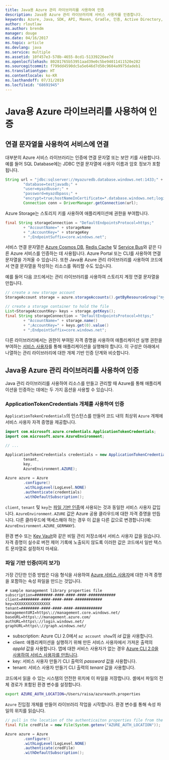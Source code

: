 ```yaml
---
title: Java용 Azure 관리 라이브러리를 사용하여 인증
description: Java용 Azure 관리 라이브러리에 서비스 사용자를 인증합니다.
keywords: Azure, Java, SDK, API, Maven, Gradle, 인증, Active Directory, 서비스 사용자
author: rloutlaw
ms.author: brendm
manager: douge
ms.date: 04/16/2017
ms.topic: article
ms.devlang: java
ms.service: multiple
ms.assetid: 10f457e3-578b-4655-8cd1-51339226ee7d
ms.openlocfilehash: 80281765b53951aad39e0c5be94011411520e282
ms.sourcegitcommit: f799dd4590dc5a5e646d7d50c9604a9975dadeb1
ms.translationtype: HT
ms.contentlocale: ko-KR
ms.lasthandoff: 07/31/2019
ms.locfileid: "68691945"
---
```

# <a name="authenticate-with-the-azure-libraries-for-java"></a>Java용 Azure 라이브러리를 사용하여 인증 

## <a name="connect-to-services-with-connection-strings"></a>연결 문자열을 사용하여 서비스에 연결

대부분의 Azure 서비스 라이브러리는 인증에 연결 문자열 또는 보안 키를 사용합니다. 예를 들어 SQL Database에는 JDBC 연결 문자열에 사용자 이름과 암호 정보가 포함됩니다.

```java
String url = "jdbc:sqlserver://myazuredb.database.windows.net:1433;" + 
        "database=testjavadb;" + 
        "user=myazdbuser;" +
        "password=myazdbpass;" +
        "encrypt=true;hostNameInCertificate=*.database.windows.net;loginTimeout=30;";
        Connection conn = DriverManager.getConnection(url);
```

Azure Storage는 스토리지 키를 사용하여 애플리케이션에 권한을 부여합니다.

```java
final String storageConnection = "DefaultEndpointsProtocol=https;"
        + "AccountName=" + storageName 
        + ";AccountKey=" + storageKey
        + ";EndpointSuffix=core.windows.net";
```

서비스 연결 문자열은 [Azure Cosmos DB](https://docs.microsoft.com/azure/cosmos-db/sql-api-java-application#UseService), [Redis Cache](https://docs.microsoft.com/azure/redis-cache/cache-java-get-started) 및 [Service Bus](https://docs.microsoft.com/azure/service-bus-messaging/service-bus-java-how-to-use-queues)와 같은 다른 Azure 서비스를 인증하는 데 사용됩니다. Azure Portal 또는 CLI를 사용하여 연결 문자열을 가져올 수 있습니다.  또한 Java용 Azure 관리 라이브러리를 사용하여 코드에서 연결 문자열을 작성하는 리소스를 쿼리할 수도 있습니다. 

예를 들어 다음 코드에서는 관리 라이브러리를 사용하여 스토리지 계정 연결 문자열을 만듭니다.

```java
// create a new storage account
StorageAccount storage = azure.storageAccounts().getByResourceGroup("myResourceGroup","myStorageAccount");

// create a storage container to hold the file
List<StorageAccountKey> keys = storage.getKeys();
final String storageConnection = "DefaultEndpointsProtocol=https;"
        + "AccountName=" + storage.name()
        + ";AccountKey=" + keys.get(0).value()
        + ";EndpointSuffix=core.windows.net";
```

다른 라이브러리에서는 권한이 부여된 자격 증명을 사용하여 애플리케이션 실행 권한을 부여하는 [서비스 사용자](https://docs.microsoft.com/azure/active-directory/develop/active-directory-application-objects)를 통해 애플리케이션을 실행해야 합니다. 이 구성은 아래에서 나열하는 관리 라이브러리에 대한 개체 기반 인증 단계와 비슷합니다.

<a name="mgmt-auth"></a>

##  <a name="authenticate-with-the-azure-management-libraries-for-java"></a>Java용 Azure 관리 라이브러리를 사용하여 인증

Java 관리 라이브러리를 사용하여 리소스를 만들고 관리할 때 Azure를 통해 애플리케이션을 인증하는 데에는 두 가지 옵션을 사용할 수 있습니다.

### <a name="authenticate-with-an-applicationtokencredentials-object"></a>ApplicationTokenCredentials 개체를 사용하여 인증

`ApplicationTokenCredentials`의 인스턴스를 만들어 코드 내의 최상위 `Azure` 개체에 서비스 사용자 자격 증명을 제공합니다.

```java
import com.microsoft.azure.credentials.ApplicationTokenCredentials;
import com.microsoft.azure.AzureEnvironment;

// ...

ApplicationTokenCredentials credentials = new ApplicationTokenCredentials(client, 
        tenant,
        key, 
        AzureEnvironment.AZURE);
        
Azure azure = Azure
        .configure()
        .withLogLevel(LogLevel.NONE)
        .authenticate(credentials)
        .withDefaultSubscription();
```

`client`, `tenant` 및 `key`는 [파일 기반 인증](#mgmt-file)에 사용되는 것과 동일한 서비스 사용자 값입니다. `AzureEnvironment.AZURE` 값은 Azure 공용 클라우드에 대한 자격 증명을 만듭니다. 다른 클라우드에 액세스해야 하는 경우 이 값을 다른 값으로 변경합니다(예: `AzureEnvironment.AZURE_GERMANY`).  

 환경 변수 또는 [Key Vault](/azure/key-vault/key-vault-whatis)와 같은 비밀 관리 저장소에서 서비스 사용자 값을 읽습니다. 자격 증명이 실수로 버전 제어 기록에 노출되지 않도록 이러한 값은 코드에서 일반 텍스트 문자열로 설정하지 마세요.   

<a name="mgmt-file"></a>

### <a name="file-based-authentication-preview"></a>파일 기반 인증(미리 보기)

가장 간단한 인증 방법은 다음 형식을 사용하여 [Azure 서비스 사용자](https://docs.microsoft.com/azure/active-directory/develop/active-directory-application-objects)에 대한 자격 증명을 포함하는 속성 파일을 만드는 것입니다.

```text
# sample management library properties file
subscription=########-####-####-####-############
client=########-####-####-####-############
key=XXXXXXXXXXXXXXXX
tenant=########-####-####-####-############
managementURI=https\://management.core.windows.net/
baseURL=https\://management.azure.com/
authURL=https\://login.windows.net/
graphURL=https\://graph.windows.net/
```

- subscription: Azure CLI 2.0에서 `az account show`의 *id* 값을 사용합니다.
- client: 애플리케이션을 실행하기 위해 만든 서비스 사용자에서 가져온 출력의 *appId* 값을 사용합니다. 앱에 대한 서비스 사용자가 없는 경우 [Azure CLI 2.0을 사용하여 서비스 사용자를 만듭니다](https://docs.microsoft.com/cli/azure/create-an-azure-service-principal-azure-cli).
- key: 서비스 사용자 만들기 CLI 출력의 *password* 값을 사용합니다. 
- tenant: 서비스 사용자 만들기 CLI 출력의 *tenant* 값을 사용합니다.

코드에서 읽을 수 있는 시스템의 안전한 위치에 이 파일을 저장합니다. 셸에서 파일의 전체 경로가 포함된 환경 변수를 설정합니다.

```bash
export AZURE_AUTH_LOCATION=/Users/raisa/azureauth.properties
```

`Azure` 진입점 개체를 만들어 라이브러리 작업을 시작합니다. 환경 변수를 통해 속성 파일의 위치를 읽습니다.

```java
// pull in the location of the authenticaiton properties file from the environment 
final File credFile = new File(System.getenv("AZURE_AUTH_LOCATION"));

Azure azure = Azure
        .configure()
        .withLogLevel(LogLevel.NONE)
        .authenticate(credFile)
        .withDefaultSubscription();
```




